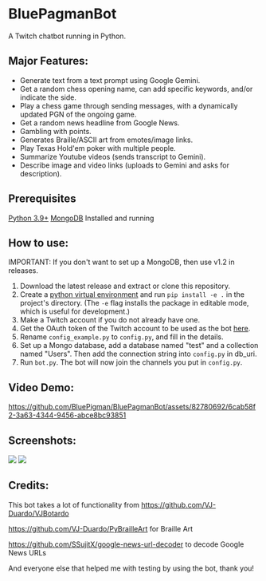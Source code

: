 # BluePagmanBot
A Twitch chatbot running in Python. 

##  Major Features:
- Generate text from a text prompt using Google Gemini.
- Get a random chess opening name, can add specific keywords, and/or indicate the side.
- Play a chess game through sending messages, with a dynamically updated PGN of the ongoing game.
- Get a random news headline from Google News.
- Gambling with points.
- Generates Braille/ASCII art from emotes/image links.
- Play Texas Hold'em poker with multiple people.
- Summarize Youtube videos (sends transcript to Gemini).
- Describe image and video links (uploads to Gemini and asks for description).

## Prerequisites
[Python 3.9+](https://www.python.org/downloads/)
[MongoDB](https://www.mongodb.com/try/download/community) Installed and running

## How to use: 

IMPORTANT: If you don't want to set up a MongoDB, then use v1.2 in releases.

1. Download the latest release and extract or clone this repository.
2. Create a [python virtual environment](https://packaging.python.org/en/latest/guides/installing-using-pip-and-virtual-environments/#create-and-use-virtual-environments) and run `pip install -e .` in the project's directory. (The `-e` flag installs the package in editable mode, which is useful for development.)
3. Make a Twitch account if you do not already have one.
4. Get the OAuth token of the Twitch account to be used as the bot [here](https://twitchapps.com/tmi/).
5. Rename `config_example.py` to `config.py`, and fill in the details.
6. Set up a Mongo database, add a database named "test" and a collection named "Users". Then add the connection string into `config.py` in db_uri.
7. Run `bot.py`. The bot will now join the channels you put in `config.py`.

## Video Demo:
https://github.com/BluePigman/BluePagmanBot/assets/82780692/6cab58f2-3a63-4344-9456-abce8bc93851

## Screenshots: 

<img src="https://user-images.githubusercontent.com/82780692/187820763-d8b24c7f-979a-42ca-b28e-d872e84f0c0e.png"> <img  src="https://user-images.githubusercontent.com/82780692/187818815-f37aa7df-b9ed-4d67-b32c-f58cc55ea2ba.png">


## Credits:

This bot takes a lot of functionality from https://github.com/VJ-Duardo/VJBotardo


https://github.com/VJ-Duardo/PyBrailleArt for Braille Art

https://github.com/SSujitX/google-news-url-decoder to decode Google News URLs

And everyone else that helped me with testing by using the bot, thank you!
